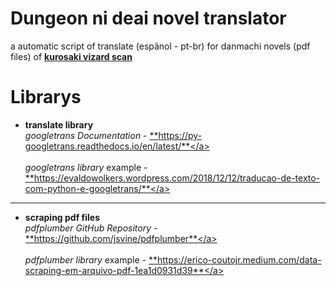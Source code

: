 # Dungeon ni deai novel translator
a automatic script of translate (espãnol - pt-br) for danmachi novels (pdf files) of <a href="kurosaki-vizard.blogspot.com/">**kurosaki vizard scan**</a>

# Librarys
- **translate library**<br>
*googletrans Documentation* - <a href="https://py-googletrans.readthedocs.io/en/latest/">**https://py-googletrans.readthedocs.io/en/latest/**</a><br><br>
*googletrans library* example - <a href="https://evaldowolkers.wordpress.com/2018/12/12/traducao-de-texto-com-python-e-googletrans/">**https://evaldowolkers.wordpress.com/2018/12/12/traducao-de-texto-com-python-e-googletrans/**</a>

<hr>

- **scraping pdf files** <br>
*pdfplumber GitHub Repository* - <a href="https://github.com/jsvine/pdfplumber">**https://github.com/jsvine/pdfplumber**</a> <br><br>
*pdfplumber library* example - <a href="https://erico-coutojr.medium.com/data-scraping-em-arquivo-pdf-1ea1d0931d39">**https://erico-coutojr.medium.com/data-scraping-em-arquivo-pdf-1ea1d0931d39**</a>
